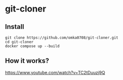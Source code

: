 # git-cloner
## Install

    git clone https://github.com/omka0708/git-cloner.git
    cd git-cloner
    docker compose up --build

## How it works?
https://www.youtube.com/watch?v=TC2tDuuzj9Q
